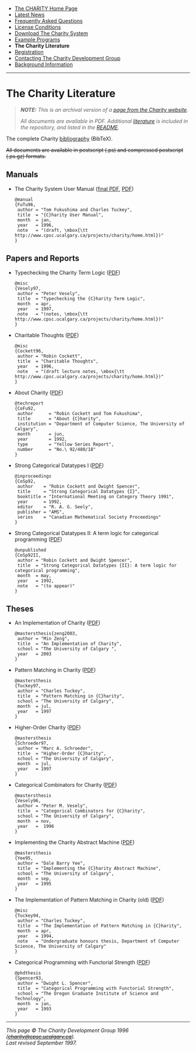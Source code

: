 * [The CHARITY Home Page](README.md)
* [Latest News](news.md)
* [Frequently Asked Questions](faq.md)
* [License Conditions](license.md)
* [Download The Charity System](system.md)
* [Example Programs](examples.md)
* **The Charity Literature**
* [Registration](register.md)
* [Contacting The Charity Development Group](contact.md)
* [Background Information](background.md)

---


The Charity Literature
======================

> _**NOTE:**  This is an archival version of a [page from the Charity website](http://pll.cpsc.ucalgary.ca/charity1/www/literature.html)._
>
> _All documents are available in PDF.  Additional [literature](pdf) is included in the repository, and listed in the [README](../README.md)._


The complete Charity [bibliography](charity.bib) (BibTeX).

~~All documents are available in postscript (.ps) and compressed postscript (.ps.gz) formats.~~


Manuals
-------

* The Charity System User Manual ([final PDF](pdf/fukushima-1996.pdf), [PDF](pdf/fukushima-1991.pdf))

    ```
    @manual
    {FuTu96,
     author = "Tom Fukushima and Charles Tuckey",
     title  = "{C}harity User Manual",
     month  = jan,
     year   = 1996,
     note   = "(draft, \mbox{\tt http://www.cpsc.ucalgary.ca/projects/charity/home.html})"
    }
    ```


Papers and Reports
------------------

* Typechecking the Charity Term Logic ([PDF](pdf/vesely-1997.pdf))

    ```
    @misc
    {Vesely97,
     author = "Peter Vesely",
     title  = "Typechecking the {C}harity Term Logic",
     month  = apr,
     year   = 1997,
     note   = "(notes, \mbox{\tt http://www.cpsc.ucalgary.ca/projects/charity/home.html})"
    }
    ```

* Charitable Thoughts ([PDF](pdf/cockett-1996.pdf))

    ```
    @misc
    {Cockett96,
     author = "Robin Cockett",
     title  = "Charitable Thoughts",
     year   = 1996,
     note   = "(draft lecture notes, \mbox{\tt http://www.cpsc.ucalgary.ca/projects/charity/home.html})"
    }
    ```

* About Charity ([PDF](pdf/cockett-1992a.pdf))

    ```
    @techreport
    {CoFu92,
     author      = "Robin Cockett and Tom Fukushima",
     title       = "About {C}harity",
     institution = "Department of Computer Science, The University of Calgary",
     month       = jun,
     year        = 1992,
     type        = "Yellow Series Report",
     number      = "No.\ 92/480/18"
    }
    ```

* Strong Categorical Datatypes I ([PDF](pdf/cockett-1992c.pdf))

    ```
    @inproceedings
    {CoSp92,
     author    = "Robin Cockett and Dwight Spencer",
     title     = "Strong Categorical Datatypes {I}",
     booktitle = "International Meeting on Category Theory 1991",
     year      = 1992,
     editor    = "R. A. G. Seely",
     publisher = "AMS",
     series    = "Canadian Mathematical Society Proceedings"
    }
    ```

* Strong Categorical Datatypes II: A term logic for categorical programming ([PDF](pdf/cockett-1992d.pdf))

    ```
    @unpublished
    {CoSp92II,
     author = "Robin Cockett and Dwight Spencer",
     title  = "Strong Categorical Datatypes {II}: A term logic for categorical programming",
     month  = may,
     year   = 1992,
     note   = "(to appear)"
    }
    ```


Theses
------

* An Implementation of Charity ([PDF](pdf/zeng-2003.pdf))

    ```
    @mastersthesis{zeng2003,
     author = "Min Zeng",
     title  = "An Implementation of Charity",
     school = "The University of Calgary ",
     year   = 2003
    }
    ```

* Pattern Matching in Charity ([PDF](pdf/tuckey-1997.pdf))

    ```
    @mastersthesis
    {Tuckey97,
     author = "Charles Tuckey",
     title  = "Pattern Matching in {C}harity",
     school = "The University of Calgary",
     month  = jul,
     year   = 1997
    }
    ```

* Higher-Order Charity ([PDF](pdf/schroeder-1997.pdf))

    ```
    @mastersthesis
    {Schroeder97,
     author = "Marc A. Schroeder",
     title  = "Higher-Order {C}harity",
     school = "The University of Calgary",
     month  = jul,
     year   = 1997
    }
    ```

* Categorical Combinators for Charity ([PDF](pdf/vesely-1996.pdf))

    ```
    @mastersthesis
    {Vesely96,
     author = "Peter M. Vesely",
     title  = "Categorical Combinators for {C}harity",
     school = "The University of Calgary",
     month  = nov,
     year   =  1996
    }
    ```

* Implementing the Charity Abstract Machine ([PDF](pdf/yee-1995.pdf))

    ```
    @mastersthesis
    {Yee95,
     author = "Dale Barry Yee",
     title  = "Implementing the {C}harity Abstract Machine",
     school = "The University of Calgary",
     month  = sep,
     year   = 1995
    }
    ```

* The Implementation of Pattern Matching in Charity (old) ([PDF](pdf/tuckey-1994.pdf))

    ```
    @misc
    {Tuckey94,
     author = "Charles Tuckey",
     title  = "The Implementation of Pattern Matching in {C}harity",
     month  = apr,
     year   = 1994,
     note   = "Undergraduate honours thesis, Department of Computer Science, The University of Calgary"
    }
    ```

* Categorical Programming with Functorial Strength ([PDF](pdf/spencer-1993.pdf))

    ```
    @phdthesis
    {Spencer93,
     author = "Dwight L. Spencer",
     title  = "Categorical Programming with Functorial Strength",
     school = "The Oregon Graduate Institute of Science and Technology",
     month  = jan,
     year   = 1993
    }
    ```


---

_This page © The Charity Development Group 1996 (~~charity@cpsc.ucalgary.ca~~)._  
_Last revised September 1997._
